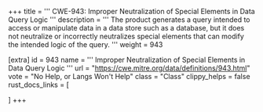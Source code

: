 +++
title = '''
CWE-943: Improper Neutralization of Special Elements in Data Query Logic
'''
description	= '''
The product generates a query intended to access or manipulate data in a data store such as a database, but it does not neutralize or incorrectly neutralizes special elements that can modify the intended logic of the query.
'''
weight = 943

[extra]
id = 943
name = '''
Improper Neutralization of Special Elements in Data Query Logic
'''
url = "https://cwe.mitre.org/data/definitions/943.html"
vote = "No Help, or Langs Won't Help"
class = "Class"
clippy_helps = false
rust_docs_links = [
	
]
+++
